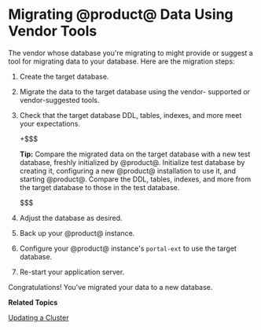 # Migrating @product@ Data Using Vendor Tools [](id=migrating-product-data-using-vendor-tools)

The vendor whose database you're migrating to might provide or suggest a tool
for migrating data to your database. Here are the migration steps:

1.  Create the target database. 

2.  Migrate the data to the target database using the vendor-
    supported or vendor-suggested tools. 

3.  Check that the target database DDL, tables, indexes, and more meet your 
    expectations. 

    +$$$

    **Tip:** Compare the migrated data on the target database with a new test 
    database, freshly initialized by @product@. Initialize test database by
    creating it, configuring a new @product@ installation to use it, and
    starting @product@. Compare the DDL, tables, indexes, and more from the
    target database to those in the test database. 

    $$$

4.  Adjust the database as desired.

5.  Back up your @product@ instance. 

6.  Configure your @product@ instance's `portal-ext` to use the target database.

7.  Re-start your application server. 

Congratulations! You've migrated your data to a new database.

**Related Topics** 

[Updating a Cluster](/discover/deployment/-/knowledge_base/7-0/updating-a-cluster)
